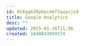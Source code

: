 ```yaml
---
id: 0i6gq630p6pce6f1quycjs8
title: Google Analytics
desc: ""
updated: 2025-01-26T11:56
created: 1648843869374
---
```



